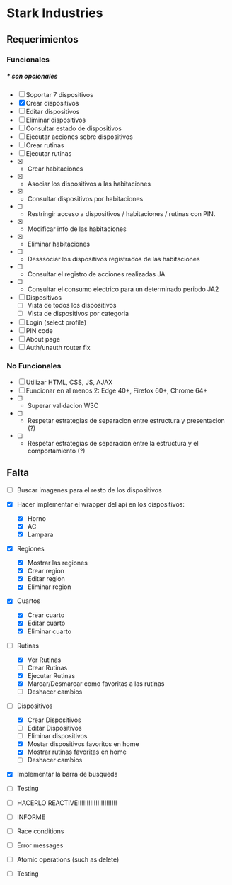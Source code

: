 # Stark Industries
## Requerimientos
### Funcionales
##### * son opcionales
- [ ] Soportar 7 dispositivos
- [x] Crear dispositivos
- [ ] Editar dispositivos
- [ ] Eliminar dispositivos
- [ ] Consultar estado de dispositivos
- [ ] Ejecutar acciones sobre dispositivos
- [ ] Crear rutinas
- [ ] Ejecutar rutinas
- [x] * Crear habitaciones
- [x] * Asociar los dispositivos a las habitaciones
- [x] * Consultar dispositivos por habitaciones
- [ ] * Restringir acceso a dispositivos / habitaciones / rutinas con PIN.
- [x] * Modificar info de las habitaciones
- [x] * Eliminar habitaciones
- [ ] * Desasociar los dispositivos registrados de las habitaciones
- [ ] * Consultar el registro de acciones realizadas JA
- [ ] * Consultar el consumo electrico para un determinado periodo JA2
- [ ] Dispositivos
  - [ ] Vista de todos los dispositivos
  - [ ] Vista de dispositivos por categoria
- [ ] Login (select profile)
- [ ] PIN code
- [ ] About page
- [ ] Auth/unauth router fix
  
### No Funcionales
- [ ] Utilizar HTML, CSS, JS, AJAX
- [ ] Funcionar en al menos 2: Edge 40+, Firefox 60+, Chrome 64+
- [ ] * Superar validacion W3C
- [ ] * Respetar estrategias de separacion entre estructura y presentacion (?)
- [ ] * Respetar estrategias de separacion entre la estructura y el comportamiento (?)



## Falta

- [ ] Buscar imagenes para el resto de los dispositivos
- [x] Hacer implementar el wrapper del api en los dispositivos:
  - [x] Horno
  - [x] AC
  - [x] Lampara
- [x] Regiones
  - [x] Mostrar las regiones
  - [x] Crear region
  - [x] Editar region
  - [x] Eliminar region
- [x] Cuartos
  - [x] Crear cuarto
  - [x] Editar cuarto
  - [x] Eliminar cuarto
- [ ] Rutinas
  - [x] Ver Rutinas
  - [ ] Crear Rutinas
  - [x] Ejecutar Rutinas
  - [x] Marcar/Desmarcar como favoritas a las rutinas
  - [ ] Deshacer cambios
- [ ] Dispositivos
  - [x] Crear Dispositivos
  - [ ] Editar Dispositivos
  - [ ] Eliminar dispositivos
  - [x] Mostar dispositivos favoritos en home
  - [x] Mostrar rutinas favoritas en home
  - [ ] Deshacer cambios
- [x] Implementar la barra de busqueda
- [ ] Testing
- [ ] HACERLO REACTIVE!!!!!!!!!!!!!!!!!!!!!!
- [ ] INFORME
- [ ] Race conditions
- [ ] Error messages
- [ ] Atomic operations (such as delete)
- [ ] Testing

